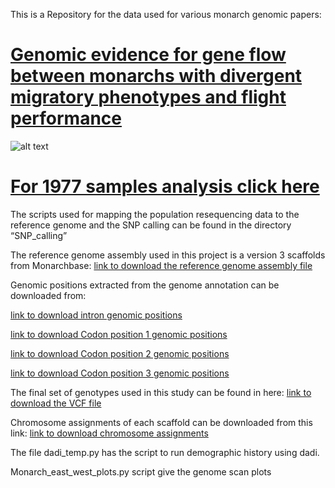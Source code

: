 This is a Repository for the data used for various monarch genomic papers: 
# [Genomic evidence for gene flow between monarchs with divergent migratory phenotypes and flight performance ](https://doi.org/10.1111/mec.15508)
![alt text](https://github.com/venta380/Monarch_genomics/blob/master/logo.png "Logo Title Text 1")

# [ For 1977 samples analysis click here ](https://github.com/venta380/Monarch_genomics/tree/master/Museumoics/1977_samples_analysis)

The scripts used for mapping the population resequencing data to the reference genome and the SNP calling can be found in the directory “SNP_calling”


The reference genome assembly used in this project is a version 3 scaffolds from Monarchbase:
[link to download the reference genome assembly file]( http://monarchbase.umassmed.edu/download/Dp_genome_v3.fasta.gz)

Genomic positions extracted from the genome annotation can be downloaded from: 


[link to download intron genomic positions]( https://www.dropbox.com/s/g2zlr4coptp42s1/introns.csv.gz?dl=0)


[link to download Codon position 1 genomic positions]( https://www.dropbox.com/s/l9ct1vs32bu9dyb/codon_df_1.csv.gz?dl=0)


[link to download Codon position 2 genomic positions]( https://www.dropbox.com/s/nn6109bjfdm3xjw/codon_df_2.csv.gz?dl=0)


[link to download Codon position 3 genomic positions]( https://www.dropbox.com/s/fb22tvf5v1lg4ca/codon_df_3.csv.gz?dl=0)

The final set of genotypes used in this study can be found in here:
[link to download the VCF file]( https://www.dropbox.com/s/sawz9bn1sfc0fii/recal_snps_PASS_only_removed_repeats_20190315.vcf.gz?dl=0)

Chromosome assignments of each scaffold can be downloaded from this link:
[link to download chromosome assignments](https://www.dropbox.com/s/1vp8suri5yjklbo/Chromosomes_final_2.txt?dl=0)


The file dadi_temp.py has the script to run demographic history using dadi. 

Monarch_east_west_plots.py script give the genome scan plots 
